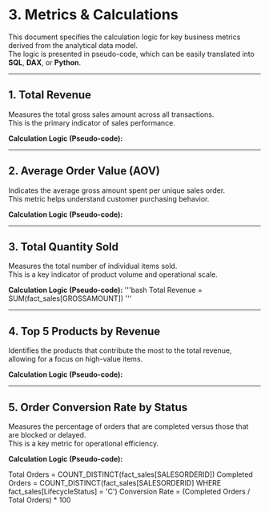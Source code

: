 # 3. Metrics & Calculations

This document specifies the calculation logic for key business metrics derived from the analytical data model.  
The logic is presented in pseudo-code, which can be easily translated into **SQL**, **DAX**, or **Python**.

---

## 1. Total Revenue
Measures the total gross sales amount across all transactions.  
This is the primary indicator of sales performance.

**Calculation Logic (Pseudo-code):**

---

## 2. Average Order Value (AOV)
Indicates the average gross amount spent per unique sales order.  
This metric helps understand customer purchasing behavior.

**Calculation Logic (Pseudo-code):**


---

## 3. Total Quantity Sold
Measures the total number of individual items sold.  
This is a key indicator of product volume and operational scale.

**Calculation Logic (Pseudo-code):**
'''bash
Total Revenue = SUM(fact_sales[GROSSAMOUNT])
'''

---

## 4. Top 5 Products by Revenue
Identifies the products that contribute the most to the total revenue, allowing for a focus on high-value items.

**Calculation Logic (Pseudo-code):**


---

## 5. Order Conversion Rate by Status
Measures the percentage of orders that are completed versus those that are blocked or delayed.  
This is a key metric for operational efficiency.

**Calculation Logic (Pseudo-code):**

Total Orders = COUNT_DISTINCT(fact_sales[SALESORDERID])
Completed Orders = COUNT_DISTINCT(fact_sales[SALESORDERID] WHERE fact_sales[LifecycleStatus] = 'C')
Conversion Rate = (Completed Orders / Total Orders) * 100